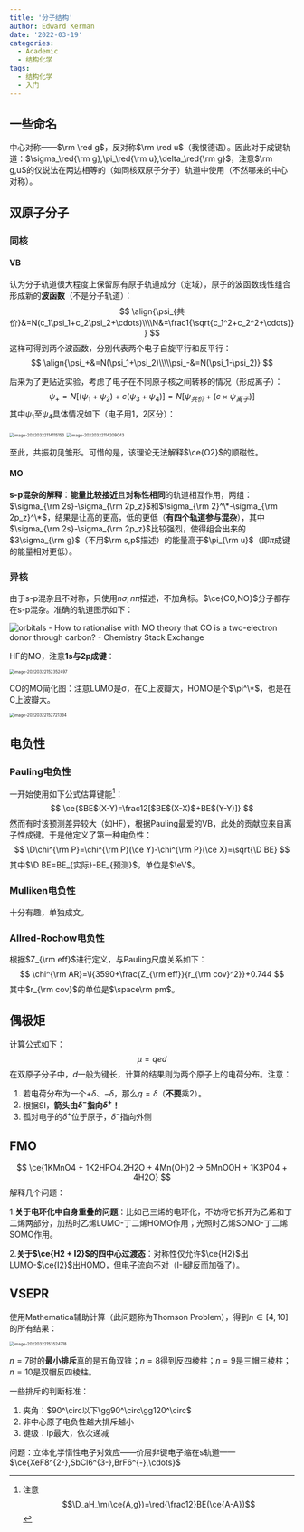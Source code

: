 ```yaml
---
title: '分子结构'
author: Edward Kerman
date: '2022-03-19'
categories:
  - Academic
  - 结构化学
tags:
  - 结构化学
  - 入门
---
```

<!-- \(
  \def\d{{\mathrm d}}
	\def\B{{\mathrm B}}
	\def\A{{\mathrm A}}
	\def\m{{\mathrm m}}
	\def\align #1{{\begin{align*} #1 \end{align*}}}
	\def\f #1#2{{\frac{\partial  #1}{\partial  #2}}}
	\def\l #1{{\left( #1\right)}}
	\def\red #1{{\color{red}{ #1}}}
	\def\green #1{{\color{green}{ #1}}}
	\def\blue #1{{\color{blue}{ #1}}}
	\def\bm #1{{\boldsymbol{ #1}}}
\) -->

## 一些命名

中心对称——$\rm \red g$，反对称$\rm \red u$（我恨德语）。因此对于成键轨道：$\sigma_\red{\rm g},\pi_\red{\rm u},\delta_\red{\rm g}$，注意$\rm g,u$的仅说法在两边相等的（如同核双原子分子）轨道中使用（不然哪来的中心对称）。

## 双原子分子

### 同核

#### VB

认为分子轨道很大程度上保留原有原子轨道成分（定域），原子的波函数线性组合形成新的**波函数**（不是分子轨道）：
$$
\align{\psi_{共价}&=N(c_1\psi_1+c_2\psi_2+\cdots)\\\\N&=\frac1{\sqrt{c_1^2+c_2^2+\cdots}}}
$$
这样可得到两个波函数，分别代表两个电子自旋平行和反平行：
$$
\align{\psi_+&=N(\psi_1+\psi_2)\\\\\psi_-&=N(\psi_1-\psi_2)}
$$

后来为了更贴近实验，考虑了电子在不同原子核之间转移的情况（形成离子）：
$$
\psi_+=N[(\psi_1+\psi_2)+c(\psi_3+\psi_4)]=N[\psi_{共价}+(c\times\psi_{离子})]
$$
其中$\psi_1$至$\psi_4$具体情况如下（电子用1，2区分）：

<img src="https://tva1.sinaimg.cn/large/e6c9d24ely1h0iie8c0gkj20wk02aaa6.jpg" alt="image-20220322114115153" style="zoom:50%;" />

<img src="https://tva1.sinaimg.cn/large/e6c9d24ely1h0iif5y9rsj20r402qq2t.jpg" alt="image-20220322114209043" style="zoom:50%;" />

至此，共振初见雏形。可惜的是，该理论无法解释$\ce{O2}$的顺磁性。

#### MO

**s-p混杂的解释**：**能量比较接近**且**对称性相同**的轨道相互作用，两组：$\sigma_{\rm 2s}-\sigma_{\rm 2p_z}$和$\sigma_{\rm 2}^\*-\sigma_{\rm 2p_z}^\*$，结果是让高的更高，低的更低（<b>有四个轨道参与混杂</b>），其中$\sigma_{\rm 2s}-\sigma_{\rm 2p_z}$比较强烈，使得组合出来的$3\sigma_{\rm g}$（不用$\rm s,p$描述）的能量高于$\pi_{\rm u}$（即$\pi$成键的能量相对更低）。

### 异核

由于s-p混杂且不对称，只使用$n\sigma,n\pi$描述，不加角标。$\ce{CO,NO}$分子都存在s-p混杂。准确的轨道图示如下：

![orbitals - How to rationalise with MO theory that CO is a two-electron  donor through carbon? - Chemistry Stack Exchange](https://tva1.sinaimg.cn/large/e6c9d24ely1h0f033mjmij20bk0amdgc.jpg)

HF的MO，注意**1s与2p成键**：

<img src="https://tva1.sinaimg.cn/large/e6c9d24ely1h0iotvc5fkj20lo0h4dge.jpg" alt="image-20220322152352497" style="zoom: 50%;" />

CO的MO简化图：注意LUMO是σ，在C上波瓣大，HOMO是个$\pi^\*$，也是在C上波瓣大。

<img src="https://tva1.sinaimg.cn/large/e6c9d24ely1h0ioxi2ubyj20wb0u0dhw.jpg" alt="image-20220322152721334" style="zoom:50%;" />

## 电负性

### Pauling电负性

一开始使用如下公式估算键能[^1]：
$$
\ce{$BE$(X-Y)=\frac12[$BE$(X-X)$+BE$(Y-Y)]}
$$
然而有时该预测差异较大（如HF），根据Pauling最爱的VB，此处的贡献应来自离子性成键。于是他定义了第一种电负性：
$$
\D\chi^{\rm P}=\chi^{\rm P}(\ce Y)-\chi^{\rm P}(\ce X)=\sqrt{\D BE}
$$
其中$\D BE=BE_{实际}-BE_{预测}$，单位是$\eV$。

[^1]: 注意$$\D_aH_\m(\ce{A,g})=\red{\frac12}BE(\ce{A-A})$$

### Mulliken电负性

十分有趣，单独成文。

### Allred-Rochow电负性

根据$Z_{\rm eff}$进行定义，与Pauling尺度关系如下：
$$
\chi^{\rm AR}=\l{3590+\frac{Z_{\rm eff}}{r_{\rm cov}^2}}+0.744
$$
其中$r_{\rm cov}$的单位是$\space\rm pm$。

## 偶极矩

计算公式如下：
$$
\mu=qed
$$
在双原子分子中，$d$一般为键长，计算的结果则为两个原子上的电荷分布。注意：

1. 若电荷分布为一个$+\delta$、$-\delta$，那么$q=\delta$（**不要**乘2）。
2. 根据SI，**箭头由$\delta^-$指向$\delta^+$！**
3. 孤对电子的$\delta^+$位于原子，$\delta^-$指向外侧

## FMO

$$
\ce{1KMnO4 + 1K2HPO4.2H2O + 4Mn(OH)2 -> 5MnOOH + 1K3PO4 + 4H2O}
$$
解释几个问题：

1.**关于电环化中自身重叠的问题**：比如己三烯的电环化，不妨将它拆开为乙烯和丁二烯两部分，加热时乙烯LUMO-丁二烯HOMO作用；光照时乙烯SOMO-丁二烯SOMO作用。

2.**关于$\ce{H2 + I2}$的四中心过渡态**：对称性仅允许$\ce{H2}$出LUMO-$\ce{I2}$出HOMO，但电子流向不对（I-I键反而加强了）。

## VSEPR

使用Mathematica辅助计算（此问题称为Thomson Problem），得到$n\in[4,10]$的所有结果：

<img src="https://tva1.sinaimg.cn/large/e6c9d24ely1h0ip5vms3lj20us0u0dip.jpg" alt="image-20220322153524718" style="zoom:50%;" />

$n=7$时的**最小排斥**真的是五角双锥；$n=8$得到反四棱柱；$n=9$是三帽三棱柱；$n=10$是双帽反四棱柱。

一些排斥的判断标准：
1. 夹角：$90^\circ以下\gg90^\circ\gg120^\circ$
2. 非中心原子电负性越大排斥越小
3. 键级：lp最大，依次递减

问题：立体化学惰性电子对效应——价层非键电子缩在s轨道——$\ce{XeF8^{2-},SbCl6^{3-},BrF6^{-},\cdots}$